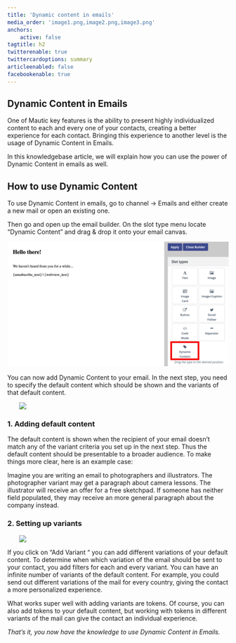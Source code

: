 ```yaml
---
title: 'Dynamic content in emails'
media_order: 'image1.png,image2.png,image3.png'
anchors:
    active: false
tagtitle: h2
twitterenable: true
twittercardoptions: summary
articleenabled: false
facebookenable: true
---
```


## Dynamic Content in Emails

One of Mautic key features is the ability to present highly individualized content to each and every one of your contacts, creating a better experience for each contact. Bringing this experience to another level is the usage of Dynamic Content in Emails. 

In this knowledgebase article, we will explain how you can use the power of Dynamic Content in emails as well.

## How to use Dynamic Content 

To use Dynamic Content in emails, go to channel → Emails and either create a new mail or open an existing one.

Then go and open up the email builder. On the slot type menu locate “Dynamic Content” and drag & drop it onto your email canvas.

![](image2.png)

You can now add Dynamic Content to your email. In the next step, you need to specify the default content which should be shown and the variants of that default content. 

<img src="https://kb.mautic.org/user/pages/04.tutorials/emails/dynamic-content-in-emails/image3.png" width="450" style="display: block;margin-left: auto;margin-right: auto;"/>

### 1.  Adding default content

The default content is shown when the recipient of your email doesn’t match any of the variant criteria you set up in the next step. Thus the default content should be presentable to a broader audience. To make things more clear, here is an example case:

Imagine you are writing an email to photographers and illustrators. The photographer variant may get a paragraph about camera lessons. The illustrator will receive an offer for a free sketchpad. If someone has neither field populated, they may receive an more general paragraph about the company instead.
 
### 2. Setting up variants

<img src="https://kb.mautic.org/user/pages/04.tutorials/emails/dynamic-content-in-emails/image1.png" width="450" style="display: block;margin-left: auto;margin-right: auto;"/>

If you click on “Add Variant “ you can add different variations of your default content. To determine when which variation of the email should be sent to your contact, you add filters for each and every variant. You can have an infinite number of variants of the default content. For example, you could send out different variations of the mail for every country, giving the contact a more personalized experience. 

What works super well with adding variants are tokens. Of course, you can also add tokens to your default content, but working with tokens in different variants of the mail can give the contact an individual experience.


_That’s it, you now have the knowledge to use Dynamic Content in Emails._
